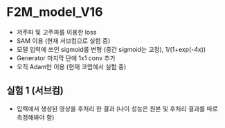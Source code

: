 # F2M_model_V16
* 저주파 및 고주파를 이용한 loss
* SAM 이용 (현재 서브컴으로 실험 중)
* 모델 입력에 쓰인 sigmoid를 변형 (중간 sigmoid는 고정), 1/(1+exp(-4x))
* Generator 마지막 단에 1x1 conv 추가
* 오직 Adam만 이용 (현재 코랩에서 실험 중)

## 실험 1 (서브컴)
* 입력에서 생성된 영상을 후처리 한 결과 (나이 성능은 원본 및 후처리 결과를 따로 측정해봐야 함)

